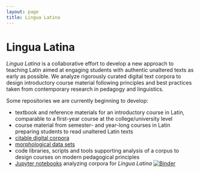 ```yaml
---
layout: page
title: Lingua Latina
---
```


# Lingua Latina

*Lingua Latina* is a collaborative effort to develop a new approach to teaching Latin aimed at engaging students with authentic unaltered texts as early as possible.   We analyze rigorously curated digital text corpora to design introductory course material following principles and best practices taken from contemporary research in pedagogy and linguistics.

Some repositories we are currently beginning to develop:

- textbook and reference materials for an introductory course in Latin, comparable to a first-year course at the college/university level
- course material from semester- and year-long courses in Latin preparing students to read unaltered Latin texts
- [citable digital corpora](https://lingualatina.github.io/texts/)
- [morphological data sets](https://lingualatina.github.io/morphology/)
- code libraries, scripts and tools supporting analysis of a corpus to design courses on modern pedagogical principles
- [Jupyter notebooks](https://github.com/LinguaLatina/lingualatina-ipynb) analyzing corpora for *Lingua Latina* [![Binder](https://mybinder.org/badge_logo.svg)](https://mybinder.org/v2/gh/lingualatina/lingualatina-ipynb/master)
